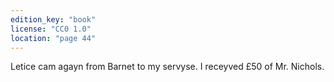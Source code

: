 ```yaml
---
edition_key: "book"
license: "CC0 1.0"
location: "page 44"
---
```

Letice cam agayn from Barnet to my servyse. I receyved £50
of Mr. Nichols.
